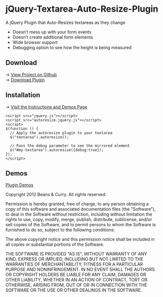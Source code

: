 jQuery-Textarea-Auto-Resize-Plugin
==================================

A jQuery Plugin that Auto-Resizes textareas as they change

<ul class="feature-list">
  <li>Doesn&rsquo;t mess up with your form events</li>
  <li>Doesn&rsquo;t create additional form elements</li>
  <li>Wide browser support</li>
  <li>Debugging option to see how the height is being measured</li>
</ul>

Download
--------
&rarr; <a href="https://github.com/beansandcurry/jQuery-Textarea-Auto-Resize-Plugin" class="btn">View Project on Github</a><br />
&rarr; <a href="https://raw.github.com/beansandcurry/jQuery-Textarea-Auto-Resize-Plugin/master/autoresize.jquery.js" class="btn">Download Plugin</a>

Installation
------------
&rarr; <a href="http://beansandcurry.com/sandbox/jQuery-Textarea-Auto-Resize-Plugin/demo.html" class="btn">Visit the Instructions and Demos Page</a><br />

	<script src="jquery.js"></script>
	<script src="autoresize.jquery.js"></script>
	<script>
	$(function () {
	  // Apply the autoresize plugin to your textarea
	  $("textarea").autoresize();

	  // Pass the debug parameter to see the mirrored element
	  $("#my-textarea").autoresize({debug:true});
	});
	</script>

Demos
-----
<a href="http://beansandcurry.com/sandbox/jQuery-Textarea-Auto-Resize-Plugin/demo.html#demos" class="btn">Plugin Demos</a>
  
Copyright 2012 Beans & Curry. All rights reserved.

Permission is hereby granted, free of charge, to any person obtaining a copy of this software and associated documentation files (the "Software"), to deal in the Software without restriction, including without limitation the rights to use, copy, modify, merge, publish, distribute, sublicense, and/or sell copies of the Software, and to permit persons to whom the Software is furnished to do so, subject to the following conditions:

The above copyright notice and this permission notice shall be included in all copies or substantial portions of the Software.

THE SOFTWARE IS PROVIDED "AS IS", WITHOUT WARRANTY OF ANY KIND, EXPRESS OR IMPLIED, INCLUDING BUT NOT LIMITED TO THE WARRANTIES OF MERCHANTABILITY, FITNESS FOR A PARTICULAR PURPOSE AND NONINFRINGEMENT. IN NO EVENT SHALL THE AUTHORS OR COPYRIGHT HOLDERS BE LIABLE FOR ANY CLAIM, DAMAGES OR OTHER LIABILITY, WHETHER IN AN ACTION OF CONTRACT, TORT OR OTHERWISE, ARISING FROM, OUT OF OR IN CONNECTION WITH THE SOFTWARE OR THE USE OR OTHER DEALINGS IN THE SOFTWARE.